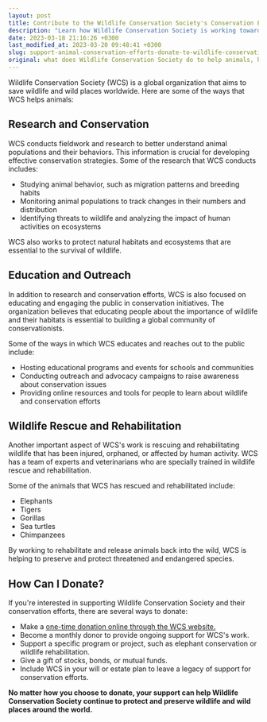 ```yaml
---
layout: post
title: Contribute to the Wildlife Conservation Society's Conservation Efforts Today
description: "Learn how Wildlife Conservation Society is working towards saving and protecting endangered animals and their habitats. Donate now and contribute to this noble cause."
date: 2023-03-18 21:16:26 +0300
last_modified_at: 2023-03-20 09:48:41 +0300
slug: support-animal-conservation-efforts-donate-to-wildlife-conservation-society-today
original: what does Wildlife Conservation Society do to help animals, how do they do it, how can i donate?
---
```

Wildlife Conservation Society (WCS) is a global organization that aims to save wildlife and wild places worldwide. Here are some of the ways that WCS helps animals:

## Research and Conservation

WCS conducts fieldwork and research to better understand animal populations and their behaviors. This information is crucial for developing effective conservation strategies. Some of the research that WCS conducts includes:

* Studying animal behavior, such as migration patterns and breeding habits
* Monitoring animal populations to track changes in their numbers and distribution
* Identifying threats to wildlife and analyzing the impact of human activities on ecosystems

WCS also works to protect natural habitats and ecosystems that are essential to the survival of wildlife.

## Education and Outreach

In addition to research and conservation efforts, WCS is also focused on educating and engaging the public in conservation initiatives. The organization believes that educating people about the importance of wildlife and their habitats is essential to building a global community of conservationists.

Some of the ways in which WCS educates and reaches out to the public include:

* Hosting educational programs and events for schools and communities
* Conducting outreach and advocacy campaigns to raise awareness about conservation issues
* Providing online resources and tools for people to learn about wildlife and conservation efforts

## Wildlife Rescue and Rehabilitation

Another important aspect of WCS's work is rescuing and rehabilitating wildlife that has been injured, orphaned, or affected by human activity. WCS has a team of experts and veterinarians who are specially trained in wildlife rescue and rehabilitation.

Some of the animals that WCS has rescued and rehabilitated include:

* Elephants
* Tigers
* Gorillas
* Sea turtles
* Chimpanzees

By working to rehabilitate and release animals back into the wild, WCS is helping to preserve and protect threatened and endangered species.

## How Can I Donate?

If you're interested in supporting Wildlife Conservation Society and their conservation efforts, there are several ways to donate:

* Make a [one-time donation online through the WCS website.](https://www.wcs.org/)
* Become a monthly donor to provide ongoing support for WCS's work.
* Support a specific program or project, such as elephant conservation or wildlife rehabilitation.
* Give a gift of stocks, bonds, or mutual funds.
* Include WCS in your will or estate plan to leave a legacy of support for conservation efforts.

**No matter how you choose to donate, your support can help Wildlife Conservation Society continue to protect and preserve wildlife and wild places around the world.**
